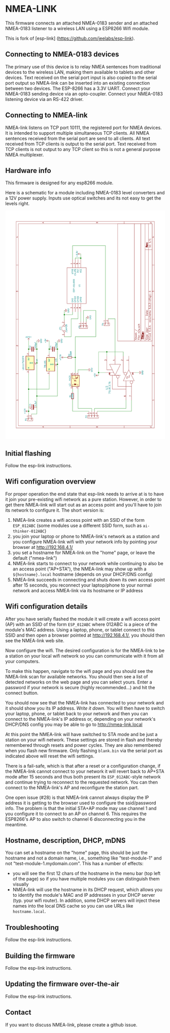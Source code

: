 NMEA-LINK
========

This firmware connects an attached NMEA-0183 sender and an attached NMEA-0183 listener to 
 a wireless LAN using a ESP8266 Wifi module.

This is fork of [esp-link] (https://github.com/jeelabs/esp-link).

Connecting to NMEA-0183 devices
-------------------------------
The primary use of this device is to relay NMEA sentences from traditional
 devices to the wireless LAN, making them available to tablets and other devices.
Text received on the serial port input is also copied to the serial port output
 so NMEA-link can be inserted into an existing connection between two devices.
The ESP-8266 has a 3.3V UART. Connect your NMEA-0183 sending device via an opto-coupler.
 Connect your NMEA-0183 listening device via an RS-422 driver.

Connecting to NMEA-link
-----------------------
NMEA-link listens on TCP port 10111, the registered port for NMEA devices.
 It is intended to support multiple simultaneous TCP clients.
All NMEA sentences received from the serial port are send to all clients.
All text received from TCP clients is output to the serial port.
Text received from TCP clients is not output to any TCP client so this is not a general purpose NMEA multiplexer.

Hardware info
-------------
This firmware is designed for any esp8266 module. 

Here is a schematic for a module including NMEA-0183 level converters and a 12V power supply. Inputs use optical switches and its not easy to get the levels right.

![Schematic](nmea-link.svg)


Initial flashing
----------------
Follow the esp-link instructions.

Wifi configuration overview
------------------
For proper operation the end state that esp-link needs to arrive at is to have it
join your pre-existing wifi network as a pure station.
However, in order to get there NMEA-link will start out as an access point and you'll have
to join its network to configure it. The short version is:
 1. NMEA-link creates a wifi access point with an SSID of the form `ESP_012ABC` (some modules
    use a different SSID form, such as `ai-thinker-012ABC`)
 2. you join your laptop or phone to NMEA-link's network as a station and you configure
    NMEA-link wifi with your network info by pointing your browser at http://192.168.4.1/
 3. you set a hostname for NMEA-link on the "home" page, or leave the default ("nmea-link")
 4. NMEA-link starts to connect to your network while continuing to also be an access point
    ("AP+STA"), the NMEA-link may show up with a `${hostname}.local` hostname
    (depends on your DHCP/DNS config)
 4. NMEA-link succeeds in connecting and shuts down its own access point after 15 seconds,
    you reconnect your laptop/phone to your normal network and access NMEA-link via its hostname
    or IP address

Wifi configuration details
--------------------------
After you have serially flashed the module it will create a wifi access point (AP) with an
SSID of the form `ESP_012ABC` where 012ABC is a piece of the module's MAC address.
Using a laptop, phone, or tablet connect to this SSID and then open a browser pointed at
http://192.168.4.1/, you should then see the NMEA-link web site.

Now configure the wifi. The desired configuration is for the NMEA-link to be a
station on your local wifi network so you can communicate with it from all your computers.

To make this happen, navigate to the wifi page and you should see the NMEA-link scan
for available networks. You should then see a list of detected networks on the web page and you
can select yours.
Enter a password if your network is secure (highly recommended...) and hit the connect button.

You should now see that the NMEA-link has connected to your network and it should show you
its IP address. _Write it down_. You will then have to switch your laptop, phone, or tablet
back to your network and then you can connect to the NMEA-link's IP address or, depending on your
network's DHCP/DNS config you may be able to go to http://nmea-link.local

At this point the NMEA-link will have switched to STA mode and be just a station on your
wifi network. These settings are stored in flash and thereby remembered through resets and
power cycles. They are also remembered when you flash new firmware. Only flashing `blank.bin`
via the serial port as indicated above will reset the wifi settings.

There is a fail-safe, which is that after a reset or a configuration change, if the NMEA-link
cannot connect to your network it will revert back to AP+STA mode after 15 seconds and thus
both present its `ESP_012ABC`-style network and continue trying to reconnect to the requested network.
You can then connect to the NMEA-link's AP and reconfigure the station part.

One open issue (#28) is that NMEA-link cannot always display the IP address it is getting to the browser
used to configure the ssid/password info. The problem is that the initial STA+AP mode may use
channel 1 and you configure it to connect to an AP on channel 6. This requires the ESP8266's AP
to also switch to channel 6 disconnecting you in the meantime. 

Hostname, description, DHCP, mDNS
---------------------------------
You can set a hostname on the "home" page, this should be just the hostname and not a domain
name, i.e., something like "test-module-1" and not "test-module-1.mydomain.com".
This has a number of effects:
- you will see the first 12 chars of the hostname in the menu bar (top left of the page) so
  if you have multiple modules you can distinguish them visually
- NMEA-link will use the hostname in its DHCP request, which allows you to identify the module's
  MAC and IP addresses in your DHCP server (typ. your wifi router). In addition, some DHCP
  servers will inject these names into the local DNS cache so you can use URLs like
  `hostname.local`.

Troubleshooting
---------------
Follow the esp-link instructions.

Building the firmware
---------------------
Follow the esp-link instructions.

Updating the firmware over-the-air
---------------------
Follow the esp-link instructions.

Contact
-------
If you want to discuss NMEA-link, please create a github issue.
